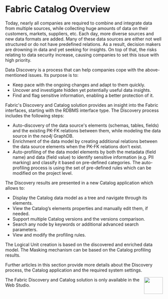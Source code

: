 # Fabric Catalog Overview

<web>

Today, nearly all companies are required to combine and integrate data from multiple sources, while collecting huge amounts of data on their customers, markets, suppliers, etc. Each day, more diverse sources and new data formats are added. Many of these data sources are either not well structured or do not have predefined relations. As a result, decision makers are drowning in data and yet seeking for insights. On top of that, the risks relating to data security increase, causing companies to set this issue with high priority. 

Data Discovery is a process that can help companies cope with the above-mentioned issues. Its purpose is to:

* Keep pace with the ongoing changes and adapt to them quickly.
* Uncover and investigate hidden yet potentially useful data insights.
* Find and flag sensitive information, enabling a better protection of it.

Fabric's Discovery and Catalog solution provides an insight into the Fabric interfaces, starting with the RDBMS interface type. The Discovery process includes the following steps:

- Auto-discovery of the data source's elements (schemas, tables, fields) and the existing PK-FK relations between them, while modeling the data source in the *neo4j* GraphDB. 
- Enrichment of the data model by creating additional relations between the data source elements when the PK-FK relations don’t exist. 
- Auto-profiling of the data model elements by both the metadata (field name) and data (field value) to identify sensitive information (e.g. PII marking) and classify it based on pre-defined categories. The auto-profiling process is using the set of pre-defined rules which can be modified on the project level.

The Discovery results are presented in a new Catalog application which allows to:

- Display the Catalog data model as a tree and navigate through its elements.
- View the Catalog’s elements properties and manually edit them, if needed.
- Support multiple Catalog versions and the versions comparison.
- Search any node by keywords or additional advanced search parameters.
- View and modify the profiling rules.

The Logical Unit creation is based on the discovered and enriched data model. The Masking mechanism can be based on the Catalog profiling results.

Further articles in this section provide more details about the Discovery process, the Catalog application and the required system settings. 

[<img align="right" width="60" height="54" src="/articles/images/Next.png">](02_catalog_vocabulary.md) 

</web>

<studio>

The Fabric Discovery and Catalog solution is only available in the Web Studio.

</studio>
